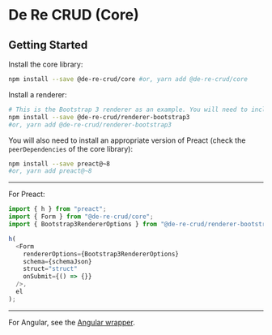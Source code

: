 # De Re CRUD (Core)

## Getting Started

Install the core library:

```bash
npm install --save @de-re-crud/core #or, yarn add @de-re-crud/core
```

Install a renderer:

```bash
# This is the Bootstrap 3 renderer as an example. You will need to include Bootstrap CSS and the CSS shipped with the renderer library.
npm install --save @de-re-crud/renderer-bootstrap3
#or, yarn add @de-re-crud/renderer-bootstrap3
```

You will also need to install an appropriate version of Preact (check the `peerDependencies` of the core library):

```bash
npm install --save preact@~8
#or, yarn add preact@~8
```

---

For Preact:

```typescript
import { h } from "preact";
import { Form } from "@de-re-crud/core";
import { Bootstrap3RendererOptions } from "@de-re-crud/renderer-bootstrap3";

h(
  <Form
    rendererOptions={Bootstrap3RendererOptions}
    schema={schemaJson}
    struct="struct"
    onSubmit={() => {}}
  />,
  el
);
```

---

For Angular, see the [Angular wrapper](https://github.com/DeReCRUD/angular).

